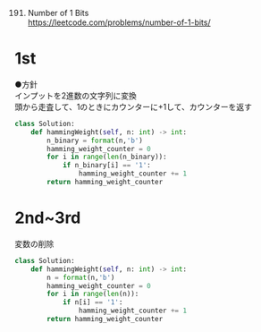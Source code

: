 191. Number of 1 Bits   
https://leetcode.com/problems/number-of-1-bits/


# 1st
●方針   
インプットを2進数の文字列に変換   
頭から走査して、1のときにカウンターに+1して、カウンターを返す   

```python
class Solution:
    def hammingWeight(self, n: int) -> int:
        n_binary = format(n,'b')
        hamming_weight_counter = 0
        for i in range(len(n_binary)):
            if n_binary[i] == '1':
                hamming_weight_counter += 1
        return hamming_weight_counter
```

# 2nd~3rd
変数の削除

```python
class Solution:
    def hammingWeight(self, n: int) -> int:
        n = format(n,'b')
        hamming_weight_counter = 0
        for i in range(len(n)):
            if n[i] == '1':
                hamming_weight_counter += 1
        return hamming_weight_counter

```
